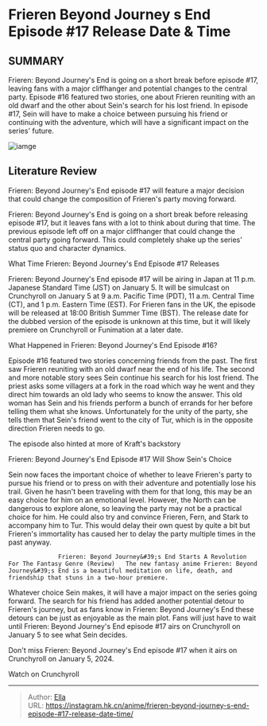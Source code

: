 # Frieren Beyond Journey s End Episode #17 Release Date &amp; Time


## SUMMARY 



  Frieren: Beyond Journey&#39;s End is going on a short break before episode #17, leaving fans with a major cliffhanger and potential changes to the central party.   Episode #16 featured two stories, one about Frieren reuniting with an old dwarf and the other about Sein&#39;s search for his lost friend.   In episode #17, Sein will have to make a choice between pursuing his friend or continuing with the adventure, which will have a significant impact on the series&#39; future.  

![iamge](https://static1.srcdn.com/wordpress/wp-content/uploads/2023/12/frieren-picks-mushrooms-with-her-friends.jpg)

## Literature Review

Frieren: Beyond Journey&#39;s End episode #17 will feature a major decision that could change the composition of Frieren&#39;s party moving forward.




Frieren: Beyond Journey&#39;s End is going on a short break before releasing episode #17, but it leaves fans with a lot to think about during that time. The previous episode left off on a major cliffhanger that could change the central party going forward. This could completely shake up the series’ status quo and character dynamics.





 What Time Frieren: Beyond Journey&#39;s End Episode #17 Releases 
          

Frieren: Beyond Journey&#39;s End episode #17 will be airing in Japan at 11 p.m. Japanese Standard Time (JST) on January 5. It will be simulcast on Crunchyroll on January 5 at 9 a.m. Pacific Time (PDT), 11 a.m. Central Time (CT), and 1 p.m. Eastern Time (EST). For Frieren fans in the UK, the episode will be released at 18:00 British Summer Time (BST). The release date for the dubbed version of the episode is unknown at this time, but it will likely premiere on Crunchyroll or Funimation at a later date.



 What Happened in Frieren: Beyond Journey&#39;s End Episode #16? 
          

Episode #16 featured two stories concerning friends from the past. The first saw Frieren reuniting with an old dwarf near the end of his life. The second and more notable story sees Sein continue his search for his lost friend. The priest asks some villagers at a fork in the road which way he went and they direct him towards an old lady who seems to know the answer. This old woman has Sein and his friends perform a bunch of errands for her before telling them what she knows. Unfortunately for the unity of the party, she tells them that Sein&#39;s friend went to the city of Tur, which is in the opposite direction Frieren needs to go.






The episode also hinted at more of Kraft&#39;s backstory






 Frieren: Beyond Journey&#39;s End Episode #17 Will Show Sein&#39;s Choice 
          

Sein now faces the important choice of whether to leave Frieren&#39;s party to pursue his friend or to press on with their adventure and potentially lose his trail. Given he hasn&#39;t been traveling with them for that long, this may be an easy choice for him on an emotional level. However, the North can be dangerous to explore alone, so leaving the party may not be a practical choice for him. He could also try and convince Frieren, Fern, and Stark to accompany him to Tur. This would delay their own quest by quite a bit but Frieren&#39;s immortality has caused her to delay the party multiple times in the past anyway.




                  Frieren: Beyond Journey&#39;s End Starts A Revolution For The Fantasy Genre (Review)   The new fantasy anime Frieren: Beyond Journey&#39;s End is a beautiful meditation on life, death, and friendship that stuns in a two-hour premiere.   

Whatever choice Sein makes, it will have a major impact on the series going forward. The search for his friend has added another potential detour to Frieren&#39;s journey, but as fans know in Frieren: Beyond Journey&#39;s End these detours can be just as enjoyable as the main plot. Fans will just have to wait until Frieren: Beyond Journey&#39;s End episode #17 airs on Crunchyroll on January 5 to see what Sein decides.

Don&#39;t miss Frieren: Beyond Journey&#39;s End episode #17 when it airs on Crunchyroll on January 5, 2024.

Watch on Crunchyroll



---

> Author: [Ella](https://instagram.hk.cn/)  
> URL: https://instagram.hk.cn/anime/frieren-beyond-journey-s-end-episode-#17-release-date-time/  

